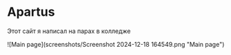 # Apartus
Этот сайт я написал на парах в колледже

![Main page](screenshots/Screenshot 2024-12-18 164549.png "Main page")
